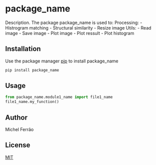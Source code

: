 # package_name

Description. 
The package package_name is used to:
    Processing:
	    - Histrogram matching
		- Structural similarity 
		- Resize image
	Utils:
		- Read image
		- Save image
		- Plot image
		- Plot ressult
		- Plot histogram

## Installation

Use the package manager [pip](https://pip.pypa.io/en/stable/) to install package_name

```bash
pip install package_name
```

## Usage

```python
from package_name.module1_name import file1_name
file1_name.my_function()
```

## Author
Michel Ferrão
## License
[MIT](https://choosealicense.com/licenses/mit/)